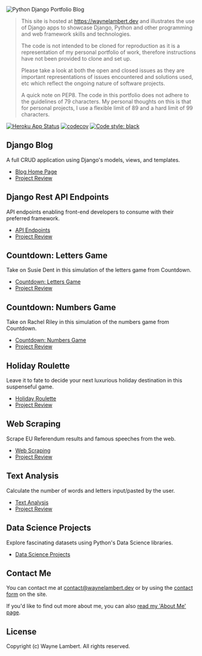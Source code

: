 ![Python Django Portfolio Blog](https://wl-portfolio.s3.eu-west-2.amazonaws.com/images/python-django-portfolio-github.png)

> This site is hosted at <https://waynelambert.dev> and illustrates the use of Django apps to
> showcase Django, Python and other programming and web framework skills and technologies.
>
> The code is not intended to be cloned for reproduction as it is a representation of my personal
> portfolio of work, therefore instructions have not been provided to clone and set up.
>
> Please take a look at both the open and closed issues as they are important representations of
> issues encountered and solutions used, etc which reflect the ongoing nature of software projects.
>
> A quick note on PEP8. The code in this portfolio does not adhere to the guidelines of 79
> characters. My personal thoughts on this is that for personal projects, I use a flexible limit of
> 89 and a hard limit of 99 characters.

[![Heroku App Status](https://heroku-shields.herokuapp.com/wl-portfolio)](https://wl-portfolio.herokuapp.com)
[![codecov](https://codecov.io/gh/WayneLambert/portfolio/branch/master/graph/badge.svg)](https://codecov.io/gh/WayneLambert/portfolio)
[![Code style: black](https://img.shields.io/badge/code%20style-black-000000.svg)](https://github.com/psf/black)

## Django Blog

A full CRUD application using Django's models, views, and templates.

- [Blog Home Page](https://waynelambert.dev/blog)
- [Project Review](https://waynelambert.dev/portfolio/reviews/blog/)

## Django Rest API Endpoints

API endpoints enabling front-end developers to consume with their preferred framework.

- [API Endpoints](https://www.waynelambert.dev/api/blog/posts/)
- [Project Review](https://waynelambert.dev/portfolio/reviews/api/)

## Countdown: Letters Game

Take on Susie Dent in this simulation of the letters game from Countdown.

- [Countdown: Letters Game](https://www.waynelambert.dev/countdown-letters/selection/)
- [Project Review](https://waynelambert.dev/portfolio/reviews/countdown-letters/)

## Countdown: Numbers Game

Take on Rachel Riley in this simulation of the numbers game from Countdown.

- [Countdown: Numbers Game](https://www.waynelambert.dev/countdown-numbers/selection/)
- [Project Review](https://waynelambert.dev/portfolio/reviews/countdown-numbers/)

## Holiday Roulette

Leave it to fate to decide your next luxurious holiday destination in this suspenseful game.

- [Holiday Roulette](https://www.waynelambert.dev/roulette/game/)
- [Project Review](https://waynelambert.dev/portfolio/reviews/roulette/)

## Web Scraping

Scrape EU Referendum results and famous speeches from the web.

- [Web Scraping](https://www.waynelambert.dev/scraping/scraping-options/)
- [Project Review](https://waynelambert.dev/portfolio/reviews/scraping/)

## Text Analysis

Calculate the number of words and letters input/pasted by the user.

- [Text Analysis](https://www.waynelambert.dev/text_analysis/analyse/)
- [Project Review](https://waynelambert.dev/portfolio/reviews/text-analysis/)

## Data Science Projects

Explore fascinating datasets using Python's Data Science libraries.

- [Data Science Projects](https://github.com/WayneLambert/library-python/tree/master/data_science)

## Contact Me

You can contact me at [contact@waynelambert.dev](mailto:contact@waynelambert.dev) or by using the
[contact form](https://www.waynelambert.dev/contact/) on the site.

If you'd like to find out more about me, you can also
[read my 'About Me' page](https://www.waynelambert.dev/about-me/).

## License

Copyright (c) Wayne Lambert. All rights reserved.
